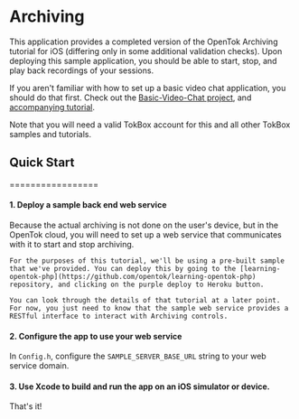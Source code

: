 Archiving
==================================

This application provides a completed version of the OpenTok Archiving tutorial for iOS (differing only in some additional validation checks). Upon deploying this sample application, you should be able to start, stop, and play back recordings of your sessions.

If you aren't familiar with how to set up a basic video chat application, you should do that first. Check out the [Basic-Video-Chat project](https://github.com/opentok/opentok-ios-sdk-samples/tree/develop/Basic-Video-Chat), and [accompanying tutorial](https://tokbox.com/developer/tutorials/ios/basic-video-chat/).

Note that you will need a valid TokBox account for this and all other TokBox samples and tutorials.

## Quick Start
=================

#### 1. Deploy a sample back end web service
Because the actual archiving is not done on the user's device, but in the OpenTok cloud, you will need to set up a web service that communicates with it to start and stop archiving.

    For the purposes of this tutorial, we'll be using a pre-built sample that we've provided. You can deploy this by going to the [learning-opentok-php](https://github.com/opentok/learning-opentok-php) repository, and clicking on the purple deploy to Heroku button.

    You can look through the details of that tutorial at a later point. For now, you just need to know that the sample web service provides a RESTful interface to interact with Archiving controls.

#### 2. Configure the app to use your web service
In `Config.h`, configure the `SAMPLE_SERVER_BASE_URL` string to your web service domain.

#### 3. Use Xcode to build and run the app on an iOS simulator or device.
That's it!
